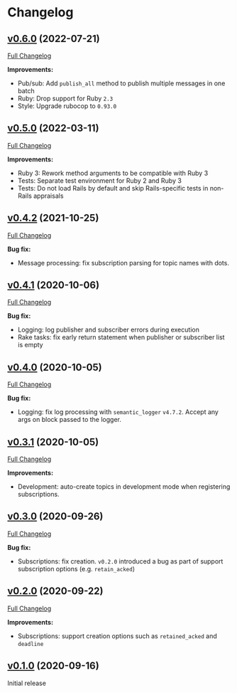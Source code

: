 # Changelog

## [v0.6.0](https://github.com/keypup-io/cloudenvoy/tree/v0.6.0) (2022-07-21)

[Full Changelog](https://github.com/keypup-io/cloudenvoy/compare/v0.5.0...v0.6.0)

**Improvements:**
- Pub/sub: Add `publish_all` method to publish multiple messages in one batch
- Ruby: Drop support for Ruby `2.3`
- Style: Upgrade rubocop to `0.93.0`

## [v0.5.0](https://github.com/keypup-io/cloudenvoy/tree/v0.5.0) (2022-03-11)

[Full Changelog](https://github.com/keypup-io/cloudenvoy/compare/v0.4.2...v0.5.0)

**Improvements:**
- Ruby 3: Rework method arguments to be compatible with Ruby 3
- Tests: Separate test environment for Ruby 2 and Ruby 3
- Tests: Do not load Rails by default and skip Rails-specific tests in non-Rails appraisals

## [v0.4.2](https://github.com/keypup-io/cloudenvoy/tree/v0.4.2) (2021-10-25)

[Full Changelog](https://github.com/keypup-io/cloudenvoy/compare/v0.4.1...v0.4.2)

**Bug fix:**
- Message processing: fix subscription parsing for topic names with dots.

## [v0.4.1](https://github.com/keypup-io/cloudenvoy/tree/v0.4.1) (2020-10-06)

[Full Changelog](https://github.com/keypup-io/cloudenvoy/compare/v0.4.0...v0.4.1)

**Bug fix:**
- Logging: log publisher and subscriber errors during execution
- Rake tasks: fix early return statement when publisher or subscriber list is empty

## [v0.4.0](https://github.com/keypup-io/cloudenvoy/tree/v0.4.0) (2020-10-05)

[Full Changelog](https://github.com/keypup-io/cloudenvoy/compare/v0.3.1...v0.4.0)

**Bug fix:**
- Logging: fix log processing with `semantic_logger` `v4.7.2`. Accept any args on block passed to the logger.

## [v0.3.1](https://github.com/keypup-io/cloudenvoy/tree/v0.3.1) (2020-10-05)

[Full Changelog](https://github.com/keypup-io/cloudenvoy/compare/v0.3.0...v0.3.1)

**Improvements:**
- Development: auto-create topics in development mode when registering subscriptions.

## [v0.3.0](https://github.com/keypup-io/cloudenvoy/tree/v0.3.0) (2020-09-26)

[Full Changelog](https://github.com/keypup-io/cloudenvoy/compare/v0.2.0...v0.3.0)

**Bug fix:**
- Subscriptions: fix creation. `v0.2.0` introduced a bug as part of support subscription options (e.g. `retain_acked`)

## [v0.2.0](https://github.com/keypup-io/cloudenvoy/tree/v0.2.0) (2020-09-22)

[Full Changelog](https://github.com/keypup-io/cloudenvoy/compare/v0.1.0...v0.2.0)

**Improvements:**
- Subscriptions: support creation options such as `retained_acked` and `deadline`

## [v0.1.0](https://github.com/keypup-io/cloudenvoy/tree/v0.1.0) (2020-09-16)
Initial release